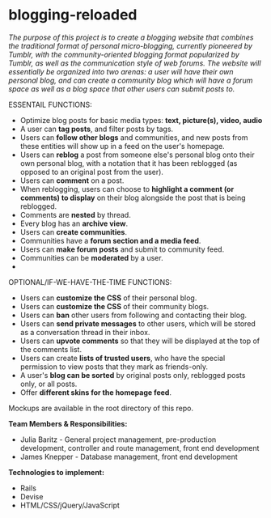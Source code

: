 # blogging-reloaded
_The purpose of this project is to create a blogging website that combines the traditional format of personal micro-blogging, currently pioneered by Tumblr, with the community-oriented blogging format popularized by Tumblr, as well as the communication style of web forums. The website will essentially be organized into two arenas: a user will have their own personal blog, and can create a community blog which will have a forum space as well as a blog space that other users can submit posts to._

ESSENTAIL FUNCTIONS:
* Optimize blog posts for basic media types: **text, picture(s), video, audio**
* A user can **tag posts**, and filter posts by tags.
* Users can **follow other blogs** and communities, and new posts from these entities will show up in a feed on the user's homepage.
* Users can **reblog** a post from someone else's personal blog onto their own personal blog, with a notation that it has been reblogged (as opposed to an original post from the user).
* Users can **comment** on a post.
* When reblogging, users can choose to **highlight a comment (or comments) to display** on their blog alongside the post that is being reblogged.
* Comments are **nested** by thread.
* Every blog has an **archive view**.
* Users can **create communities**.
* Communities have a **forum section and a media feed**.
* Users can **make forum posts** and submit to community feed.
* Communities can be **moderated** by a user.
* 

OPTIONAL/IF-WE-HAVE-THE-TIME FUNCTIONS:
* Users can **customize the CSS** of their personal blog.
* Users can **customize the CSS** of their community blogs.
* Users can **ban** other users from following and contacting their blog.
* Users can **send private messages** to other users, which will be stored as a conversation thread in their inbox.
* Users can **upvote comments** so that they will be displayed at the top of the comments list.
* Users can create **lists of trusted users**, who have the special permission to view posts that they mark as friends-only.
* A user's **blog can be sorted** by original posts only, reblogged posts only, or all posts.
* Offer **different skins for the homepage feed**.

Mockups are available in the root directory of this repo.

**Team Members & Responsibilities:**
* Julia Baritz - General project management, pre-production development, controller and route management, front end development
* James Knepper - Database management, front end development

**Technologies to implement:**
* Rails
* Devise
* HTML/CSS/jQuery/JavaScript
